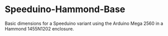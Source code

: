 # Speeduino-Hammond-Base
Basic dimensions for a Speeduino variant using the Arduino Mega 2560 in a Hammond 1455N1202 enclosure.

